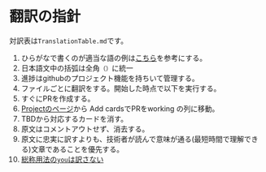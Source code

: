 # 翻訳の指針

対訳表は`TranslationTable.md`です。

1. ひらがなで書くのが適当な語の例は[こちら](http://www.yamanouchi-yri.com/yrihp/techwrt-2-4s/t-2-4s03fb.html)を参考にする。
2. 日本語文中の括弧は全角`（）`に統一
3. 進捗はgithubのプロジェクト機能を持ちいて管理する。
4. ファイルごとに翻訳をする。開始した時点で以下を実行する。
 1. すぐにPRを作成する。
 2. [Projectのページ](https://github.com/hshindo/julia-doc-ja/projects)から Add cardsでPRをworking の列に移動。
 3. TBDから対応するカードを消す。
5. 原文はコメントアウトせず、消去する。
6. 原文に忠実に訳すよりも、技術者が読んで意味が通る(最短時間で理解できる)文章であることを優先する。
7. [総称用法の`you`は訳さない](http://einzelzelle.blogspot.jp/2014/01/blog-post.html)
